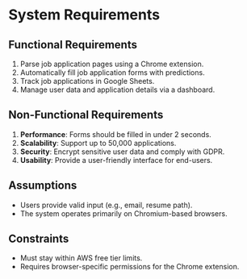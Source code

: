 # System Requirements

## Functional Requirements
1. Parse job application pages using a Chrome extension.
2. Automatically fill job application forms with predictions.
3. Track job applications in Google Sheets.
4. Manage user data and application details via a dashboard.
## Non-Functional Requirements
1. **Performance**: Forms should be filled in under 2 seconds.
2. **Scalability**: Support up to 50,000 applications.
3. **Security**: Encrypt sensitive user data and comply with GDPR.
4. **Usability**: Provide a user-friendly interface for end-users.
## Assumptions
- Users provide valid input (e.g., email, resume path).
- The system operates primarily on Chromium-based browsers.
## Constraints
- Must stay within AWS free tier limits.
- Requires browser-specific permissions for the Chrome extension.
